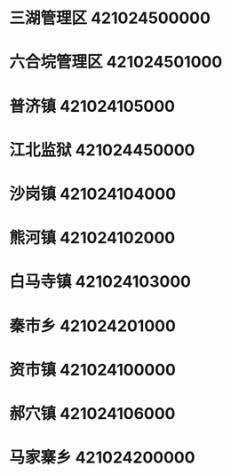 # 三湖管理区 421024500000
# 六合垸管理区 421024501000
# 普济镇 421024105000
# 江北监狱 421024450000
# 沙岗镇 421024104000
# 熊河镇 421024102000
# 白马寺镇 421024103000
# 秦市乡 421024201000
# 资市镇 421024100000
# 郝穴镇 421024106000
# 马家寨乡 421024200000
